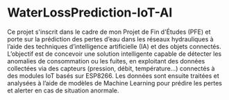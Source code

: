 # WaterLossPrediction-IoT-AI
Ce projet s'inscrit dans le cadre de mon Projet de Fin d'Études (PFE) et porte sur la prédiction des pertes d’eau dans les réseaux hydrauliques à l’aide des techniques d’intelligence artificielle (IA) et des objets connectés. L’objectif est de concevoir une solution intelligente capable de détecter les anomalies de consommation ou les fuites, en exploitant des données collectées via des capteurs (pression, débit, température…) connectés à des modules IoT basés sur ESP8266. Les données sont ensuite traitées et analysées à l’aide de modèles de Machine Learning pour prédire les pertes et alerter en cas de situation anormale.
